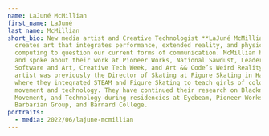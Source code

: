 ```yaml
---
name: LaJuné McMillian
first_name: LaJuné
last_name: McMillian
short_bio: New media artist and Creative Technologist **LaJuné McMillian**
  creates art that integrates performance, extended reality, and physical
  computing to question our current forms of communication. McMillian has shown
  and spoke about their work at Pioneer Works, National Sawdust, Leaders in
  Software and Art, Creative Tech Week, and Art && Code’s Weird Reality. The
  artist was previously the Director of Skating at Figure Skating in Harlem,
  where they integrated STEAM and Figure Skating to teach girls of color about
  movement and technology. They have continued their research on Blackness,
  Movement, and Technology during residencies at Eyebeam, Pioneer Works
  Barbarian Group, and Barnard College.
portraits:
  - media: 2022/06/lajune-mcmillian
---
```

